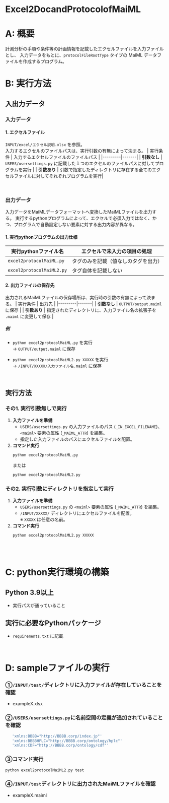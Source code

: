# Excel2DocandProtocolofMaiML

# A: 概要
計測分析の手順や条件等の計画情報を記載したエクセルファイルを入力ファイルとし、
入力データをもとに、`protocolFileRootType` タイプの MaiML データファイルを作成するプログラム。
<br/>

# B: 実行方法
## 入出力データ
### 入力データ
#### 1. **エクセルファイル**  
   `INPUT/excel/エクセル説明.xlsx` を参照。  
   入力するエクセルのファイルパスは、実行引数の有無によって決まる。
   | 実行条件 | 入力するエクセルファイルのファイルパス |
   |---------|-------|
   | **引数なし** | `USERS/usersettings.py` に記載した１つのエクセルのファイルパスに対してプログラムを実行 |
   | **引数あり** | 引数で指定したディレクトリに存在する全てのエクセルファイルに対してそれぞれプログラムを実行|
   
<br/>

### 出力データ
入力データをMaiMLデータフォーマットへ変換したMaiMLファイルを出力する。
実行するpythonプログラムによって、エクセルで必須入力ではなく、かつ、プログラムで自動設定しない要素に対する出力内容が異なる。
#### 1. 実行pythonプログラムの出力仕様
| 実行pythonファイル名 | エクセルで未入力の項目の処理 |
|-------------|----------------|
| `excel2protocolMaiML.py` | タグのみを記載（値なしのタグを出力） |
| `excel2protocolMaiML2.py` | タグ自体を記載しない |

#### 2. 出力ファイルの保存先
出力されるMaiMLファイルの保存場所は、実行時の引数の有無によって決まる。
| 実行条件 | 出力先 |
|---------|-------|
| **引数なし** | `OUTPUT/output.maiml` に保存 |
| **引数あり** | 指定されたディレクトリに、入力ファイル名の拡張子を `.maiml` に変更して保存 |

##### **例**
- `python excel2protocolMaiML.py` を実行  
  → `OUTPUT/output.maiml` に保存  

- `python excel2protocolMaiML2.py XXXXX` を実行  
  → `/INPUT/XXXXX/入力ファイル名.maiml` に保存  

<br/>

## 実行方法
### その1. 実行引数無しで実行
1. **入力ファイルを準備**
   - `USERS/usersettings.py` の入力ファイルのパス (`_IN_EXCEL_FILENAME`)、 `<maiml>` 要素の属性 (`_MAIML_ATTR`) を編集。
   - 指定した入力ファイルのパスにエクセルファイルを配置。
2. **コマンド実行**
   ```sh
   python excel2protocolMaiML.py
   ```
   または
   ```sh
   python excel2protocolMaiML2.py
   ```

### その2. 実行引数にディレクトリを指定して実行
1. **入力ファイルを準備**
   - `USERS/usersettings.py` の `<maiml>` 要素の属性 (`_MAIML_ATTR`) を編集。
   - `/INPUT/XXXXX/` ディレクトリにエクセルファイルを配置。  
     ※ `XXXXX` は任意の名前。
2. **コマンド実行**
   ```sh
   python excel2protocolMaiML2.py XXXXX
   ```
<br/>
<br/>

# C: python実行環境の構築
## Python 3.9以上
- 実行パスが通っていること

## 実行に必要なPythonパッケージ
- `requirements.txt` に記載

<br/>

# D: sampleファイルの実行
### ①`/INPUT/test/`ディレクトリに入力ファイルが存在していることを確認
- exampleX.xlsx
### ②`/USERS/usersettings.py`に名前空間の定義が追加されていることを確認
   ```sh
      'xmlns:BBBB="http://BBBB.corp/index.jp"'
      'xmlns:BBBBHPLC="http://BBBB.corp/ontology/hplc"'
      'xmlns:CDF="http://BBBB.corp/ontology/cdf"'
   ```
### ③コマンド実行
   ```sh
   python excel2protocolMaiML2.py test
   ```
### ④`/INPUT/test`ディレクトリに出力されたMaiMLファイルを確認
- exampleX.maiml

